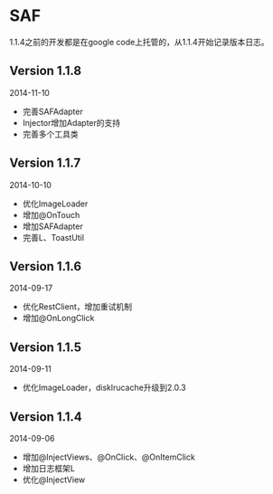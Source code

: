 SAF
===
1.1.4之前的开发都是在google code上托管的，从1.1.4开始记录版本日志。

Version 1.1.8
---
2014-11-10
 *  完善SAFAdapter
 *  Injector增加Adapter的支持
 *  完善多个工具类

Version 1.1.7
---
2014-10-10
 *  优化ImageLoader
 *  增加@OnTouch
 *  增加SAFAdapter
 *  完善L、ToastUtil

Version 1.1.6
---
2014-09-17
 *  优化RestClient，增加重试机制
 *  增加@OnLongClick

Version 1.1.5
---
2014-09-11
 *  优化ImageLoader，disklrucache升级到2.0.3

Version 1.1.4
---
2014-09-06
 *  增加@InjectViews、@OnClick、@OnItemClick
 *  增加日志框架L
 *  优化@InjectView
